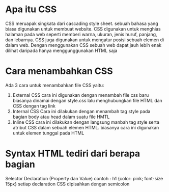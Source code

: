 # Apa itu CSS
CSS meruapak singkata dari cascading style sheet. sebuah bahasa yang biasa digunakan untuk membuat website. CSS digunakan untuk menghias halaman pada web seperti memberi warna, ukuran, jenis huruf, panjang, dan lebarnya. CSS juga digunakan untuk mengatur posisi sebuah elemen di dalam web. Dengan menggunakan CSS sebuah web dapat jauh lebih enak dilihat daripada hanya menggunggunakan HTML saja

# Cara menambahkan CSS
Ada 3 cara untuk menambahkan file CSS yaitu:

1. External CSS cara ini digunakan dengan menambah file css baru biasanya dinamai dengan style.css lalu menghubungkan file HTML dan CSS dengan tag link
2. Internal CSS Cara ini dilakukan dengan menambah tag style pada bagian body atau head dalam suatu file HMTL
3. Inline CSS cara ini dilakukan dengan langsung manbah tag style serta atribut CSS dalam sebuah elemen HTML. biasanya cara ini digunakan untuk elemen tunggal pada HTML

# Syntax HTML tediri dari berapa bagian
Selector
Declaration (Property dan Value) contoh : h1 {color: pink; font-size 15px} setiap declaration CSS dipisahkan dengan semicolon
